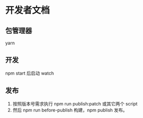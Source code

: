 # 开发者文档

## 包管理器

yarn

## 开发

npm start 后启动 watch

## 发布

1. 按照版本号需求执行 npm run publish:patch 或其它两个 script
2. 然后 npm run before-publish 构建，npm publish 发布。
